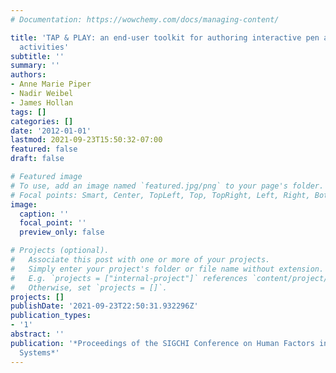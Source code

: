 ```yaml
---
# Documentation: https://wowchemy.com/docs/managing-content/

title: 'TAP & PLAY: an end-user toolkit for authoring interactive pen and paper language
  activities'
subtitle: ''
summary: ''
authors:
- Anne Marie Piper
- Nadir Weibel
- James Hollan
tags: []
categories: []
date: '2012-01-01'
lastmod: 2021-09-23T15:50:32-07:00
featured: false
draft: false

# Featured image
# To use, add an image named `featured.jpg/png` to your page's folder.
# Focal points: Smart, Center, TopLeft, Top, TopRight, Left, Right, BottomLeft, Bottom, BottomRight.
image:
  caption: ''
  focal_point: ''
  preview_only: false

# Projects (optional).
#   Associate this post with one or more of your projects.
#   Simply enter your project's folder or file name without extension.
#   E.g. `projects = ["internal-project"]` references `content/project/deep-learning/index.md`.
#   Otherwise, set `projects = []`.
projects: []
publishDate: '2021-09-23T22:50:31.932296Z'
publication_types:
- '1'
abstract: ''
publication: '*Proceedings of the SIGCHI Conference on Human Factors in Computing
  Systems*'
---
```

